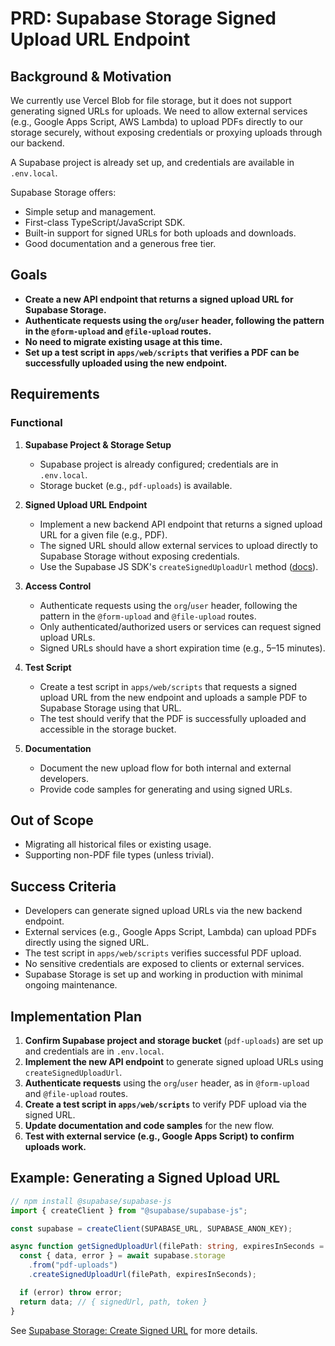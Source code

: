 # PRD: Supabase Storage Signed Upload URL Endpoint

## Background & Motivation

We currently use Vercel Blob for file storage, but it does not support generating signed URLs for uploads. We need to allow external services (e.g., Google Apps Script, AWS Lambda) to upload PDFs directly to our storage securely, without exposing credentials or proxying uploads through our backend.

A Supabase project is already set up, and credentials are available in `.env.local`.

Supabase Storage offers:

- Simple setup and management.
- First-class TypeScript/JavaScript SDK.
- Built-in support for signed URLs for both uploads and downloads.
- Good documentation and a generous free tier.

## Goals

- **Create a new API endpoint that returns a signed upload URL for Supabase Storage.**
- **Authenticate requests using the `org`/`user` header, following the pattern in the `@form-upload` and `@file-upload` routes.**
- **No need to migrate existing usage at this time.**
- **Set up a test script in `apps/web/scripts` that verifies a PDF can be successfully uploaded using the new endpoint.**

## Requirements

### Functional

1. **Supabase Project & Storage Setup**

   - Supabase project is already configured; credentials are in `.env.local`.
   - Storage bucket (e.g., `pdf-uploads`) is available.

2. **Signed Upload URL Endpoint**

   - Implement a new backend API endpoint that returns a signed upload URL for a given file (e.g., PDF).
   - The signed URL should allow external services to upload directly to Supabase Storage without exposing credentials.
   - Use the Supabase JS SDK's `createSignedUploadUrl` method ([docs](https://supabase.com/docs/reference/javascript/storage-from-createsignedurl)).

3. **Access Control**

   - Authenticate requests using the `org`/`user` header, following the pattern in the `@form-upload` and `@file-upload` routes.
   - Only authenticated/authorized users or services can request signed upload URLs.
   - Signed URLs should have a short expiration time (e.g., 5–15 minutes).

4. **Test Script**

   - Create a test script in `apps/web/scripts` that requests a signed upload URL from the new endpoint and uploads a sample PDF to Supabase Storage using that URL.
   - The test should verify that the PDF is successfully uploaded and accessible in the storage bucket.

5. **Documentation**

   - Document the new upload flow for both internal and external developers.
   - Provide code samples for generating and using signed URLs.

## Out of Scope

- Migrating all historical files or existing usage.
- Supporting non-PDF file types (unless trivial).

## Success Criteria

- Developers can generate signed upload URLs via the new backend endpoint.
- External services (e.g., Google Apps Script, Lambda) can upload PDFs directly using the signed URL.
- The test script in `apps/web/scripts` verifies successful PDF upload.
- No sensitive credentials are exposed to clients or external services.
- Supabase Storage is set up and working in production with minimal ongoing maintenance.

## Implementation Plan

1. **Confirm Supabase project and storage bucket** (`pdf-uploads`) are set up and credentials are in `.env.local`.
2. **Implement the new API endpoint** to generate signed upload URLs using `createSignedUploadUrl`.
3. **Authenticate requests** using the `org`/`user` header, as in `@form-upload` and `@file-upload` routes.
4. **Create a test script in `apps/web/scripts`** to verify PDF upload via the signed URL.
5. **Update documentation and code samples** for the new flow.
6. **Test with external service (e.g., Google Apps Script) to confirm uploads work.**

## Example: Generating a Signed Upload URL

```typescript
// npm install @supabase/supabase-js
import { createClient } from "@supabase/supabase-js";

const supabase = createClient(SUPABASE_URL, SUPABASE_ANON_KEY);

async function getSignedUploadUrl(filePath: string, expiresInSeconds = 300) {
  const { data, error } = await supabase.storage
    .from("pdf-uploads")
    .createSignedUploadUrl(filePath, expiresInSeconds);

  if (error) throw error;
  return data; // { signedUrl, path, token }
}
```

See [Supabase Storage: Create Signed URL](https://supabase.com/docs/reference/javascript/storage-from-createsignedurl) for more details.
